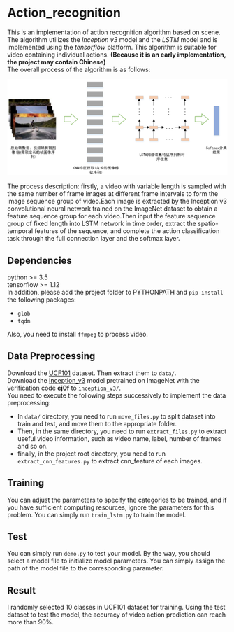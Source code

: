 # Action_recognition #
This is an implementation of action recognition algorithm based on scene. The algorithm utilizes the *Inception v3* model and the *LSTM* model and is implemented using the *tensorflow* platform. This algorithm is suitable for video containing individual actions. **(Because it is an early implementation, the project may contain Chinese)**  
The overall process of the algorithm is as follows:  
<div align=center><img src="framework.png"></div>

The process description: firstly, a video with variable length is sampled with the same number of frame images at different frame intervals to form the image sequence group of video.Each image is extracted by the Inception v3 convolutional neural network trained on the ImageNet dataset to obtain a feature sequence group for each video.Then input the feature sequence group of fixed length into LSTM network in time order, extract the spatio-temporal features of the sequence, and complete the action classification task through the full connection layer and the softmax layer.  

## Dependencies ##
python >= 3.5  
tensorflow >= 1.12  
In addition, please add the project folder to PYTHONPATH and `pip install` the following packages:  
- `glob`  
- `tqdm`

Also, you need to install `ffmpeg` to process video.

## Data Preprocessing ##
Download the [UCF101](https://www.crcv.ucf.edu/data/UCF101.php) dataset. Then extract them to `data/`.  
Download the [Inception_v3](https://pan.baidu.com/s/1X8BpCssc1SwCYa7Lkn4UzQ) model pretrained on ImageNet with the verification code **ej0f** to `inception_v3/`.  
You need to execute the following steps successively to implement the data preprocessing:  
- In `data/` directory, you need to run `move_files.py` to split dataset into train and test, and move them to the appropriate folder.  
- Then, in the same directory, you need to run `extract_files.py` to extract useful video information, such as video name, label, number of frames and so on.  
- finally, in the project root directory, you need to run `extract_cnn_features.py` to extract cnn_feature of each images.

## Training ##
You can adjust the parameters to specify the categories to be trained, and if you have sufficient computing resources, ignore the parameters for this problem. You can simply run `train_lstm.py` to train the model.  

## Test ##  
You can simply run `demo.py` to test your model. By the way, you should select a model file to initialize model parameters. You can simply assign the path of the model file to the corresponding parameter.  

## Result ##
I randomly selected 10 classes in UCF101 dataset for training. Using the test dataset to test the model, the accuracy of video action prediction can reach more than 90%.
